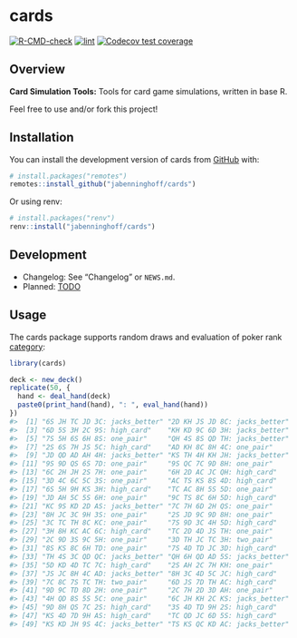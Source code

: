 
<!-- README.md is generated from README.Rmd. Please edit that file -->

# cards

<!-- badges: start -->

[![R-CMD-check](https://github.com/jabenninghoff/cards/workflows/R-CMD-check/badge.svg)](https://github.com/jabenninghoff/cards/actions)
[![lint](https://github.com/jabenninghoff/cards/workflows/lint/badge.svg)](https://github.com/jabenninghoff/cards/actions)
[![Codecov test
coverage](https://codecov.io/gh/jabenninghoff/cards/branch/main/graph/badge.svg)](https://app.codecov.io/gh/jabenninghoff/cards?branch=main)
<!-- badges: end -->

## Overview

**Card Simulation Tools:** Tools for card game simulations, written in
base R.

Feel free to use and/or fork this project!

## Installation

You can install the development version of cards from
[GitHub](https://github.com/) with:

``` r
# install.packages("remotes")
remotes::install_github("jabenninghoff/cards")
```

Or using renv:

``` r
# install.packages("renv")
renv::install("jabenninghoff/cards")
```

## Development

- Changelog: See “Changelog” or `NEWS.md`.
- Planned: [TODO](TODO.md)

## Usage

The cards package supports random draws and evaluation of poker rank
[category](https://en.wikipedia.org/wiki/List_of_poker_hands):

``` r
library(cards)

deck <- new_deck()
replicate(50, {
  hand <- deal_hand(deck)
  paste0(print_hand(hand), ": ", eval_hand(hand))
})
#>  [1] "6S JH TC JD 3C: jacks_better" "2D KH JS JD 8C: jacks_better"
#>  [3] "6D 5S 3H 2C 9S: high_card"    "KH KD 9C 6D 3H: jacks_better"
#>  [5] "7S 5H 6S 6H 8S: one_pair"     "QH 4S 8S QD TH: jacks_better"
#>  [7] "2S 6S 7H JS 5C: high_card"    "AD KH 8C 8H 4C: one_pair"    
#>  [9] "JD QD AD AH 4H: jacks_better" "KS TH 4H KH JH: jacks_better"
#> [11] "9S 9D QS 6S 7D: one_pair"     "9S QC 7C 9D 8H: one_pair"    
#> [13] "6C 2H JH 2S 7H: one_pair"     "6H 2D AC JC QH: high_card"   
#> [15] "3D 4C 6C 5C 3S: one_pair"     "AC TS KS 8S 4D: high_card"   
#> [17] "6S 5H 9H KS 3H: high_card"    "TC AC 8H 5S 5D: one_pair"    
#> [19] "JD AH 5C 5S 6H: one_pair"     "9C TS 8C 6H 5D: high_card"   
#> [21] "KC 9S KD 2D AS: jacks_better" "7C 7H 6D 2H QS: one_pair"    
#> [23] "8H JC 3C 9H 3S: one_pair"     "2S JD 9C 9D 8H: one_pair"    
#> [25] "3C TC TH 8C KC: one_pair"     "7S 9D 3C 4H 5D: high_card"   
#> [27] "3H 8H KC AC 6C: high_card"    "TC 2D 4D JS TH: one_pair"    
#> [29] "2C 9D 3S 9C 5H: one_pair"     "3D TH JC TC 3H: two_pair"    
#> [31] "8S KS 8C 6H TD: one_pair"     "7S 4D TD JC 3D: high_card"   
#> [33] "TH 4S 3C QD QC: jacks_better" "QH 6H QD AD 5S: jacks_better"
#> [35] "5D KD 4D TC 7C: high_card"    "2S AH 2C 7H KH: one_pair"    
#> [37] "JS JC 8H 4C AD: jacks_better" "8H 3C 4D 5C JC: high_card"   
#> [39] "7C 8C 7S TC TH: two_pair"     "6D JS 7D TH AC: high_card"   
#> [41] "9D 9C TD 8D 2H: one_pair"     "2C 7H 2D 3D AH: one_pair"    
#> [43] "4H QD 8S 5S 5C: one_pair"     "6C JH KH 2C KS: jacks_better"
#> [45] "9D 8H QS 7C 2S: high_card"    "3S 4D TD 9H 2S: high_card"   
#> [47] "KS 4D 7D 9H AS: high_card"    "TC QD JC 6D 5S: high_card"   
#> [49] "KS KD JH 9S 4C: jacks_better" "TS KS QC KD AC: jacks_better"
```
